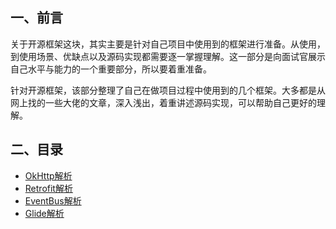 ## 一、前言

关于开源框架这块，其实主要是针对自己项目中使用到的框架进行准备。从使用，到使用场景、优缺点以及源码实现都需要逐一掌握理解。这一部分是向面试官展示自己水平与能力的一个重要部分，所以要着重准备。

针对开源框架，该部分整理了自己在做项目过程中使用到的几个框架。大多都是从网上找的一些大佬的文章，深入浅出，着重讲述源码实现，可以帮助自己更好的理解。

## 二、目录

- [OkHttp解析](open-source-framework/okhttp.md)
- [Retrofit解析](open-source-framework/Retrofit.md)
- [EventBus解析](open-source-framework/EventBus.md)
- [Glide解析](open-source-framework/Glide.md)



